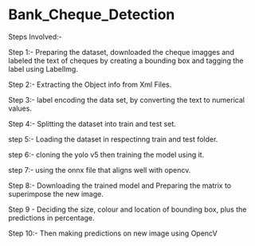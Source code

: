 # Bank_Cheque_Detection
Steps Involved:- 



Step 1:- Preparing the dataset, downloaded the cheque imagges and labeled the text of cheques by creating a bounding box and tagging the label using LabelImg. 



Step 2:- Extracting the Object info from Xml Files. 


Step 3:- label encoding the data set, by converting the text to numerical values.


Step 4:- Splitting the dataset into train and test set. 


step 5:- Loading the dataset in respectinng train and test folder. 


step 6:- cloning the yolo v5 then training the model using it. 


step 7:- using the onnx file that aligns well with opencv. 


Step 8:- Downloading the trained model and Preparing the matrix to superimpose the new image. 


Step 9 - Deciding the size, colour and location of bounding box, plus the predictions in percentage. 


Step 10:- Then making predictions on new image using OpencV  

